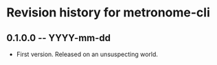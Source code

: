 # Revision history for metronome-cli

## 0.1.0.0 -- YYYY-mm-dd

* First version. Released on an unsuspecting world.
